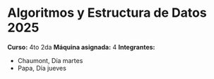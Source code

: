 # Algoritmos y Estructura de Datos 2025
**Curso:** 4to 2da
**Máquina asignada:** 4
**Integrantes:**
- Chaumont, Día martes
- Papa, Día jueves
